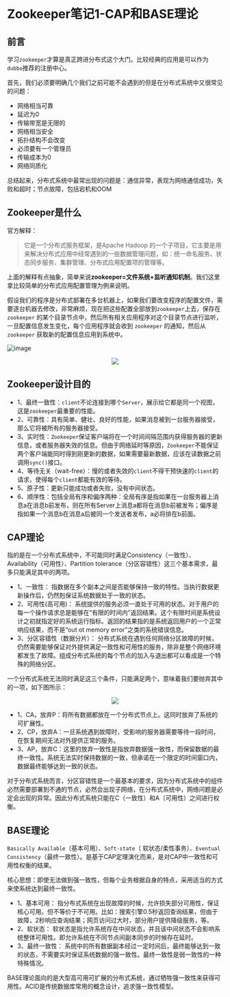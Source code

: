 # Zookeeper笔记1-CAP和BASE理论

## 前言

学习`zookeeper`才算是真正跨进分布式这个大门。比较经典的应用是可以作为`dubbo`推荐的注册中心。

首先，我们必须要明确几个我们之前可能不会遇到的但是在分布式系统中又很常见的问题：

- 网络相当可靠
- 延迟为0
- 传输带宽是无限的
- 网络相当安全
- 拓扑结构不会改变
- 必须要有一个管理员
- 传输成本为0
- 网络同质化

总结起来，分布式系统中最常出现的问题是：通信异常，表现为网络通信成功，失败和超时；节点故障，包括宕机和OOM

## Zookeeper是什么

官方解释：

> 它是一个分布式服务框架，是Apache Hadoop 的一个子项目，它主要是用来解决分布式应用中经常遇到的一些数据管理问题，如：统一命名服务、状态同步服务、集群管理、分布式应用配置项的管理等。

上面的解释有点抽象，简单来说**zookeeper=文件系统+监听通知机制**。我们这里拿比较简单的分布式应用配置管理为例来说明。

假设我们的程序是分布式部署在多台机器上，如果我们要改变程序的配置文件，需要逐台机器去修改，非常麻烦，现在把这些配置全部放到`zookeeper`上去，保存在 `zookeeper` 的某个目录节点中，然后所有相关应用程序对这个目录节点进行监听，一旦配置信息发生变化，每个应用程序就会收到 `zookeeper` 的通知，然后从 `zookeeper` 获取新的配置信息应用到系统中。

![image](http://bloghello.oursnail.cn/18-12-2/72299928.jpg)

<div align="center">
    <img src="../../pic/zookeeper/Zookeeper笔记1-1.jpg" >
</div>

## Zookeeper设计目的

* 1、最终一致性：`client`不论连接到哪个`Server`，展示给它都是同一个视图，这是`zookeeper`最重要的性能。 
* 2、可靠性：具有简单、健壮、良好的性能，如果消息被到一台服务器接受，那么它将被所有的服务器接受。 
* 3、实时性：`Zookeeper`保证客户端将在一个时间间隔范围内获得服务器的更新信息，或者服务器失效的信息。但由于网络延时等原因，`Zookeeper`不能保证两个客户端能同时得到刚更新的数据，如果需要最新数据，应该在读数据之前调用`sync()`接口。 
* 4、等待无关（wait-free）：慢的或者失效的`client`不得干预快速的`client`的请求，使得每个`client`都能有效的等待。 
* 5、原子性：更新只能成功或者失败，没有中间状态。 
* 6、顺序性：包括全局有序和偏序两种：全局有序是指如果在一台服务器上消息a在消息b前发布，则在所有Server上消息a都将在消息b前被发布；偏序是指如果一个消息b在消息a后被同一个发送者发布，a必将排在b前面。 


## CAP理论

指的是在一个分布式系统中，不可能同时满足Consistency（一致性）、 Availability（可用性）、Partition tolerance（分区容错性）这三个基本需求，最多只能满足其中的两项。

* 1、一致性：
指数据在多个副本之间是否能够保持一致的特性。当执行数据更新操作后，仍然剋保证系统数据处于一致的状态。
* 2、可用性(高可用)：
系统提供的服务必须一直处于可用的状态。对于用户的每一个操作请求总是能够在“有限的时间内”返回结果。这个有限时间是系统设计之初就指定好的系统运行指标。返回的结果指的是系统返回用户的一个正常响应结果，而不是“out ot memory error”之类的系统错误信息。
* 3、分区容错性（数据分片）：
分布式系统在遇到任何网络分区故障的时候，仍然需要能够保证对外提供满足一致性和可用性的服务，除非是整个网络环境都发生了故障。组成分布式系统的每个节点的加入与退出都可以看成是一个特殊的网络分区。

一个分布式系统无法同时满足这三个条件，只能满足两个，意味着我们要抛弃其中的一项，如下图所示：

<div align="center">
    <img src="../../pic/zookeeper/Zookeeper笔记1-2.png" >
</div>

* 1、CA，放弃P：将所有数据都放在一个分布式节点上。这同时放弃了系统的可扩展性。
* 2、CP，放弃A：一旦系统遇到故障时，受影响的服务器需要等待一段时间，在恢复期间无法对外提供正常的服务。
* 3、AP，放弃C：这里的放弃一致性是指放弃数据强一致性，而保留数据的最终一致性。系统无法实时保持数据的一致，但承诺在一个限定的时间窗口内，数据最终能够达到一致的状态。

对于分布式系统而言，分区容错性是一个最基本的要求，因为分布式系统中的组件必然需要部署到不通的节点，必然会出现子网络，在分布式系统中，网络问题是必定会出现的异常。因此分布式系统只能在C（一致性）和A（可用性）之间进行权衡。

## BASE理论

`Basically Available`（基本可用）、`Soft-state`（ 软状态/柔性事务）、`Eventual Consistency`（最终一致性）。是基于CAP定理演化而来，是对CAP中一致性和可用性权衡的结果。

核心思想：即使无法做到强一致性，但每个业务根据自身的特点，采用适当的方式来使系统达到最终一致性。

* 1、基本可用：
指分布式系统在出现故障的时候，允许损失部分可用性，保证核心可用。但不等价于不可用。比如：搜索引擎0.5秒返回查询结果，但由于故障，2秒响应查询结果；网页访问过大时，部分用户提供降级服务，等。
* 2、软状态：
软状态是指允许系统存在中间状态，并且该中间状态不会影响系统整体可用性。即允许系统在不同节点间副本同步的时候存在延时。
* 3、最终一致性：
系统中的所有数据副本经过一定时间后，最终能够达到一致的状态，不需要实时保证系统数据的强一致性。最终一致性是弱一致性的一种特殊情况。


BASE理论面向的是大型高可用可扩展的分布式系统，通过牺牲强一致性来获得可用性。ACID是传统数据库常用的概念设计，追求强一致性模型。

